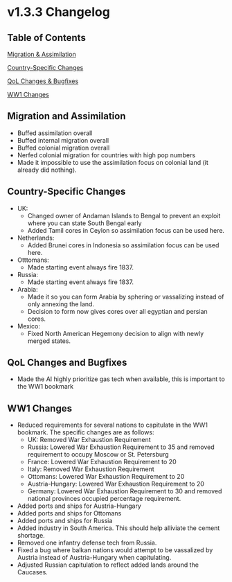 # v1.3.3 Changelog
## Table of Contents 

[Migration & Assimilation](#migration-and-assimilation)

[Country-Specific Changes](#country-specific-changes)

[QoL Changes & Bugfixes](#qol-changes-and-bugfixes)

[WW1 Changes](#ww1-changes)

## Migration and Assimilation
- Buffed assimilation overall
- Buffed internal migration overall
- Buffed colonial migration overall
- Nerfed colonial migration for countries with high pop numbers
- Made it impossible to use the assimilation focus on colonial land (it already did nothing).

## Country-Specific Changes
- UK:
    - Changed owner of Andaman Islands to Bengal to prevent an exploit where you can state South Bengal early
    - Added Tamil cores in Ceylon so assimilation focus can be used here.
- Netherlands:
    - Added Brunei cores in Indonesia so assimilation focus can be used here.
- Otttomans:
    - Made starting event always fire 1837.
- Russia:
    - Made starting event always fire 1837.
- Arabia:
    - Made it so you can form Arabia by sphering or vassalizing instead of only annexing the land.
    - Decision to form now gives cores over all egyptian and persian cores.
- Mexico:
    - Fixed North American Hegemony decision to align with newly merged states.

## QoL Changes and Bugfixes
- Made the AI highly prioritize gas tech when available, this is important to the WW1 bookmark

## WW1 Changes
- Reduced requirements for several nations to capitulate in the WW1 bookmark. The specific changes are as follows:
    - UK: Removed War Exhaustion Requirement
    - Russia: Lowered War Exhaustion Requirement to 35 and removed requirement to occupy Moscow or St. Petersburg
    - France: Lowered War Exhaustion Requirement to 20
    - Italy: Removed War Exhaustion Requirement
    - Ottomans: Lowered War Exhaustion Requirement to 20
    - Austria-Hungary: Lowered War Exhaustion Requirement to 20
    - Germany: Lowered War Exhaustion Requirement to 30 and removed national provinces occupied percentage requirement.
- Added ports and ships for Austria-Hungary
- Added ports and ships for Ottomans
- Added ports and ships for Russia
- Added industry in South America. This should help alliviate the cement shortage.
- Removed one infantry defense tech from Russia.
- Fixed a bug where balkan nations would attempt to be vassalized by Austria instead of Austria-Hungary when capitulating.
- Adjusted Russian capitulation to reflect added lands around the Caucases.

